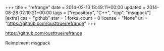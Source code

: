 +++
title = "refrange"
date = 2014-02-13 13:49:11+00:00
updated = 2014-08-28 02:10:21+00:00
tags = ["repository", "C++", "cpp", "msgpack"]
[extra]
css = "github"
star = 1
forks_count = 0
license = "None"
url = "https://github.com/ousttrue/refrange"
+++

<https://github.com/ousttrue/refrange>

Reimplment msgpack
